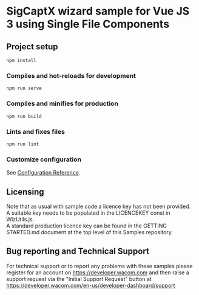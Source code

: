 # SigCaptX wizard sample for Vue JS 3 using Single File Components

## Project setup
```
npm install
```

### Compiles and hot-reloads for development
```
npm run serve
```

### Compiles and minifies for production
```
npm run build
```

### Lints and fixes files
```
npm run lint
```

### Customize configuration
See [Configuration Reference](https://cli.vuejs.org/config/).

## Licensing
Note that as usual with sample code a licence key has not been provided.  
A suitable key needs to be populated in the LICENCEKEY const in WizUtils.js.  
A standard production licence key can be found in the GETTING STARTED.md document at the top level of this Samples repository. 

## Bug reporting and Technical Support
For technical support or to report any problems with these samples please register for an account on https://developer.wacom.com and then raise a support request via the "Initial Support Request" button at https://developer.wacom.com/en-us/developer-dashboard/support
